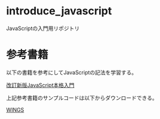 # introduce_javascript
JavaScriptの入門用リポジトリ

# 参考書籍

以下の書籍を参考にしてJavaScriptの記法を学習する。

[改訂新版JavaScript本格入門](https://gihyo.jp/book/2016/978-4-7741-8411-1)

上記参考書籍のサンプルコードは以下からダウンロードできる。

[WINGS](https://wings.msn.to/index.php/-/A-07/978-4-7741-8411-1/)
